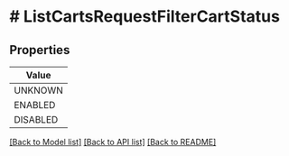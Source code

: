 # # ListCartsRequestFilterCartStatus


## Properties 



| Value |
------------ | 
UNKNOWN|&#39;UNKNOWN&#39;
ENABLED|&#39;ENABLED&#39;
DISABLED|&#39;DISABLED&#39;

[[Back to Model list]](../../README.md#models) [[Back to API list]](../../README.md#endpoints) [[Back to README]](../../README.md)

